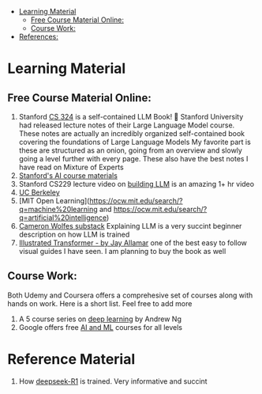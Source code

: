 <!-- TOC start (generated with https://github.com/derlin/bitdowntoc) -->

- [Learning Material ](#learning-material)
   * [Free Course Material Online:](#free-course-material-online)
   * [Course Work:](#course-work)
- [References:](#reference-material)
     

<!-- TOC end -->

# Learning Material 

## Free Course Material Online:
1. Stanford [CS 324](https://stanford-cs324.github.io/winter2022/lectures/) is a self-contained LLM Book! 🙏 Stanford University had released lecture notes of their Large Language Model course. These notes are actually an incredibly organized self-contained book covering the foundations of Large Language Models
 My favorite part is these are structured as an onion, going from an overview and slowly going a level further with every page. These also have the best notes I have read on Mixture of Experts
1. [Stanford's AI course materials](https://ai.stanford.edu/courses/)
2. Stanford CS229 lecture video on [building LLM](https://www.youtube.com/watch?v=9vM4p9NN0Ts&ab_channel=StanfordOnline) is an amazing 1+ hr video
1. [UC Berkeley](http://ai.berkeley.edu/home.html) 
1. [MIT Open Learning](https://ocw.mit.edu/search/?q=machine%20learning and https://ocw.mit.edu/search/?q=artificial%20intelligence)
1. [Cameron Wolfes substack](https://cameronrwolfe.substack.com/p/explaining-chatgpt-to-anyone-in-20) Explaining LLM is a very succint beginner description on how LLM is trained 
1. [Illustrated Transformer -  by Jay Allamar](https://jalammar.github.io/illustrated-transformer/) one of the best easy to follow visual guides I have seen. I am planning to buy the book as well

## Course Work:
Both Udemy and Coursera offers a comprehesive set of courses along with hands on work. Here is a short list. Feel free to add more

1. A 5 course series on [deep learning](https://www.coursera.org/specializations/deep-learning) by Andrew Ng
2. Google offers free [AI and ML](https://cloud.google.com/learn/training/machinelearning-ai) courses for all levels

# Reference Material

1. How [deepseek-R1](https://newsletter.languagemodels.co/p/the-illustrated-deepseek-r1) is trained. Very informative and succint
